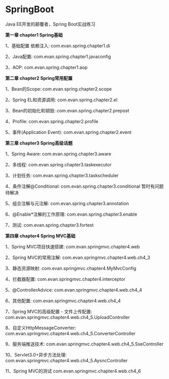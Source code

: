 # SpringBoot

Java EE开发的颠覆者，Spring Boot实战练习


**第一章 chapter1  Spring基础**

1、基础配置 依赖注入: com.evan.spring.chapter1.di

2、Java配置: com.evan.spring.chapter1.javaconfig

3、AOP: com.evan.spring.chapter1.aop


**第二章 chapter2  Spring常用配置**


1、Bean的Scope: com.evan.spring.chapter2.scope

2、Spring EL和资源调用: com.evan.spring.chapter2.el

3、Bean的初始化和销毁: com.evan.spring.chapter2.prepost

4、Profile: com.evan.spring.chapter2.profile

5、事件(Application Event): com.evan.spring.chapter2.event



**第三章 chapter3  Spring高级话题**


1、Spring Aware: com.evan.spring.chapter3.aware

2、多线程: com.evan.spring.chapter3.taskexecutor

3、计划任务: com.evan.spring.chapter3.taskscheduler

4、条件注解@Conditional: com.evan.spring.chapter3.conditional 暂时有问题 待解决

5、组合注解与元注解: com.evan.spring.chapter3.annotation

6、@Enable*注解的工作原理: com.evan.spring.chapter3.enable

7、测试: com.evan.spring.chapter3.fortest


**第四章 chapter4  Spring MVC基础**


1、Spring MVC项目快速搭建: com.evan.springmvc.chapter4.web

2、Spring MVC的常用注解: com.evan.springmvc.chapter4.web.ch4_3

3、静态资源映射: com.evan.springmvc.chapter4.MyMvcConfig

4、拦截器配置: com.evan.springmvc.chapter4.interceptor

5、@ControllerAdvice: com.evan.springmvc.chapter4.web.ch4_4

6、其他配置: com.evan.springmvc.chapter4.web.ch4_4

7、Spring MVC的高级配置 - 文件上传配置: com.evan.springmvc.chapter4.web.ch4_5.UploadController

8、自定义HttpMessageConverter: com.evan.springmvc.chapter4.web.ch4_5.ConverterController

9、服务端推送技术: com.evan.springmvc.chapter4.web.ch4_5.SseController

10、Servlet3.0+异步方法处理: com.evan.springmvc.chapter4.web.ch4_5.AysncController

11、Spring MVC的测试 com.evan.springmvc.chapter4.web.ch4_6